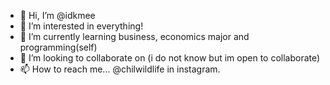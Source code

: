 - 👋 Hi, I’m @idkmee
- 👀 I’m interested in everything!
- 🌱 I’m currently learning business, economics major and programming(self)
- 💞️ I’m looking to collaborate on (i do not know but im open to collaborate)
- 📫 How to reach me... @chilwildlife in instagram.

<!---
idkmee/idkmee is a ✨ special ✨ repository because its `README.md` (this file) appears on your GitHub profile.
You can click the Preview link to take a look at your changes.
--->
